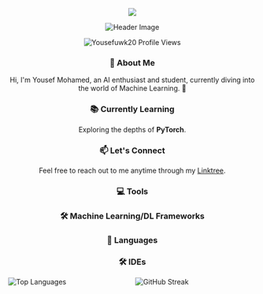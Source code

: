 <div align="center">
  <a href="https://git.io/typing-svg">
    <img src="https://readme-typing-svg.herokuapp.com?color=%23036CF7&size=30&v&width=1000&lines=Hi+there+👋+Welcome+to+My+Profile!;+I+am+Yousef+Mohamed👋;+An+AI+Student+with+strong+passion+for+Machine+Learning;" />
  </a>
</div>

<p align="center">
  <img src="https://github.com/BEPb/BEPb/blob/main/src/header_.png?raw=true" alt="Header Image" />
</p>

<p align="center">
  <img src="https://komarev.com/ghpvc/?username=Yousefuwk20&label=Profile%20views&color=0e75b6&style=flat" alt="Yousefuwk20 Profile Views" />
</p>

<h3 align="center">🌱 About Me</h3>
<p align="center">
  Hi, I'm Yousef Mohamed, an AI enthusiast and student, currently diving into the world of Machine Learning. 🚀
</p>

<h3 align="center">📚 Currently Learning</h3>
<p align="center">
  Exploring the depths of <strong>PyTorch</strong>.
</p>

<h3 align="center">📫 Let's Connect</h3>
<p align="center">
  Feel free to reach out to me anytime through my <a href="https://linktr.ee/Yousef.Mohamed">Linktree</a>.
</p>

<h3 align="center">💻 Tools</h3>
<p align="center">
  <!-- ... (unchanged) ... -->
</p>

<h3 align="center">🛠️ Machine Learning/DL Frameworks</h3>
<p align="center">
  <!-- ... (unchanged) ... -->
</p>

<h3 align="center">💬 Languages</h3>
<p align="center">
  <!-- ... (unchanged) ... -->
</p>

<h3 align="center">🛠️ IDEs</h3>
<p align="center">
  <!-- ... (unchanged) ... -->
</p>

<div align="center">
  <img align="left" src="https://github-readme-stats.vercel.app/api/top-langs?username=yousefuwk20&show_icons=true&locale=en&layout=compact" alt="Top Languages" />

  <img src="https://github-readme-streak-stats.herokuapp.com/?user=yousefuwk20" alt="GitHub Streak" />
</div>
